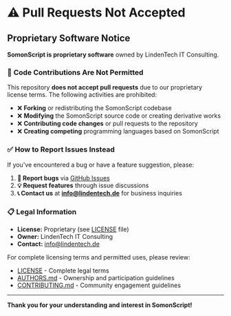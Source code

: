 # ⚠️ Pull Requests Not Accepted

## Proprietary Software Notice

**SomonScript is proprietary software** owned by LindenTech IT Consulting.

### 🚫 **Code Contributions Are Not Permitted**

This repository **does not accept pull requests** due to our proprietary license
terms. The following activities are prohibited:

- ❌ **Forking** or redistributing the SomonScript codebase
- ❌ **Modifying** the SomonScript source code or creating derivative works
- ❌ **Contributing code changes** or pull requests to the repository
- ❌ **Creating competing** programming languages based on SomonScript

### ✅ **How to Report Issues Instead**

If you've encountered a bug or have a feature suggestion, please:

1. **🐛 Report bugs** via
   [GitHub Issues](https://github.com/lindentechde/Somon-Script/issues)
2. **💡 Request features** through issue discussions
3. **📞 Contact us** at **info@lindentech.de** for business inquiries

### 📋 **Legal Information**

- **License:** Proprietary (see [LICENSE](../LICENSE) file)
- **Owner:** LindenTech IT Consulting
- **Contact:** info@lindentech.de

For complete licensing terms and permitted uses, please review:

- [LICENSE](../LICENSE) - Complete legal terms
- [AUTHORS.md](../AUTHORS.md) - Ownership and participation guidelines
- [CONTRIBUTING.md](../CONTRIBUTING.md) - Community engagement guidelines

---

**Thank you for your understanding and interest in SomonScript!**
